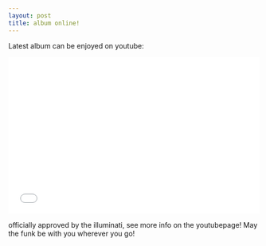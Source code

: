 ```yaml
---
layout: post
title: album online!
---
```

Latest album can be enjoyed on youtube:

<iframe allowfullscreen="" frameborder="0" height="315" src="//www.youtube.com/embed/eEVKgcekHi4" width="100%">
</iframe>
 
officially approved by the illuminati, see more info on the youtubepage! May the funk be with you wherever you go!
